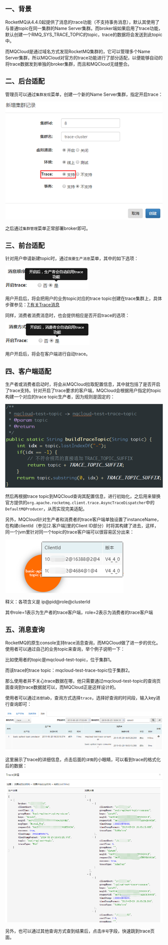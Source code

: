 ## <span id="background">一、背景</span>

RocketMQ从4.4.0起提供了消息的trace功能（不支持事务消息），默认其使用了与普通topic在同一集群的Name Server集群。而broker端如果启用了trace功能，默认创建一个RMQ_SYS_TRACE_TOPIC的topic，trace的数据将会发送到此topic中。

而MQCloud是通过域名方式发现RocketMQ集群的，它可以管理多个Name Server集群，所以MQCloud对官方的trace功能进行了部分适配，以便能够自动的将trace数据发到单独的broker集群，而且和MQCloud无缝整合。

## <span id="admin">二、后台适配</span>

管理员可以通过`集群发现`菜单，创建一个新的Name Server集群，指定开启trace：

![](./img/4.2.png)

之后通过`集群管理`菜单正常部署broker即可。

## <span id="front">三、前台适配</span>

针对用户申请新建topic时，通过`我要生产消息`菜单，其中的如下选项：

![](img/4.1.png)

用户开启后，将会把用户的业务topic对应的trace topic创建在trace集群上，具体步骤参见：[7.有关Trace消息](https://github.com/sohutv/mqcloud/wiki/7.%E6%9C%89%E5%85%B3Trace%E6%B6%88%E6%81%AF)

同样，消费者消费消息时，也会提供相应是否开启trace的选项：

![](img/4.3.png)

用户开启后，将会在客户端进行自动trace。

## <span id="client">四、客户端适配</span>

生产者或消费者启动时，将会从MQCloud拉取配置信息，其中就包括了是否开启了trace支持。针对开启了trace要求的客户端，MQCloud会根据用户指定的topic构建一个对应的trace topic生产者，因为规则是固定的：

![](img/4.4.png)

然后再根据trace topic到MQCloud查询其配置信息，进行初始化，之后用来替换官方提供的`org.apache.rocketmq.client.trace.AsyncTraceDispatcher`中的`DefaultMQProducer`，从而实现完美适配。

另外，MQCloud针对生产者和消费者的trace客户端单独设置了instanceName，在构建clientId（参见[2.客户端]里的Client ID部分）时将其构建了进去，这样，同一个jvm里针对同一个topic的trace客户端可以很容易区分出来：

![](img/4.5.png)

释义：各项含义是 ip@pid@role@clusterId

其中role=1表示为生产者的trace客户端，role=2表示为消费者的trace客户端

## <span id="message">五、消息查询</span>

RocketMQ的原生console支持trace消息查询，而MQCloud做了进一步的优化。使用者可以通过自己的业务topic来查询，举个例子说明一下：

比如使用者的topic是mqcloud-test-topic，位于集群1。

而该trace的trace topic：mqcloud-test-trace-topic位于集群2。

那么使用者并不关心trace数据在哪，他只需要通过mqcloud-test-topic的查询页面查询到trace数据就可以，而MQCloud正是这样设计的。

使用者可以通过`消息`tab，查询方式选择`trace`，选择好查询的时间段，输入key进行查询即可：

![](img/4.6.png)

这里展示了trace的详细信息，点击后面的`详情`的小眼睛，可以看到trace的格式化后的数据：

![](img/4.7.png)

另外，也可以通过其他查询方式查到结果后，点击`序号`字段，快速跳到trace页面。